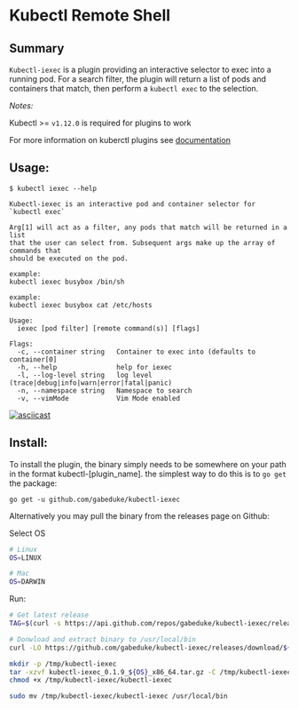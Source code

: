 # Kubectl Remote Shell

## Summary

`Kubectl-iexec` is a plugin providing an interactive selector to exec into a running pod. For a search filter, the plugin will return a list of pods and containers that match, then perform a `kubectl exec` to the selection.

_Notes:_

Kubectl >= `v1.12.0` is required for plugins to work

For more information on kuberctl plugins see [documentation](https://kubernetes.io/docs/tasks/extend-kubectl/kubectl-plugins/)


## Usage:

```
$ kubectl iexec --help

Kubectl-iexec is an interactive pod and container selector for `kubectl exec`

Arg[1] will act as a filter, any pods that match will be returned in a list
that the user can select from. Subsequent args make up the array of commands that
should be executed on the pod.

example:
kubectl iexec busybox /bin/sh

example:
kubectl iexec busybox cat /etc/hosts

Usage:
  iexec [pod filter] [remote command(s)] [flags]

Flags:
  -c, --container string   Container to exec into (defaults to container[0]
  -h, --help               help for iexec
  -l, --log-level string   log level (trace|debug|info|warn|error|fatal|panic)
  -n, --namespace string   Namespace to search
  -v, --vimMode            Vim Mode enabled
```


[![asciicast](https://asciinema.org/a/kW4u4sPSaFo77O7BaSwMM1Kuh.svg)](https://asciinema.org/a/kW4u4sPSaFo77O7BaSwMM1Kuh)


## Install:

To install the plugin, the binary simply needs to be somewhere on your path in the format kubectl-[plugin_name]. the simplest way to do this is to `go get` the package:

`go get -u github.com/gabeduke/kubectl-iexec`

Alternatively you may pull the binary from the releases page on Github:

Select OS
```bash
# Linux
OS=LINUX

# Mac
OS=DARWIN
```

Run:
```bash
# Get latest release
TAG=$(curl -s https://api.github.com/repos/gabeduke/kubectl-iexec/releases/latest | grep -oP '"tag_name": "\K(.*)(?=")')

# Donwload and extract binary to /usr/local/bin
curl -LO https://github.com/gabeduke/kubectl-iexec/releases/download/${TAG}/kubectl-iexec_${TAG}_${OS:-Linux}_x86_64.tar.gz

mkdir -p /tmp/kubectl-iexec
tar -xzvf kubectl-iexec_0.1.9_${OS}_x86_64.tar.gz -C /tmp/kubectl-iexec
chmod +x /tmp/kubectl-iexec/kubectl-iexec

sudo mv /tmp/kubectl-iexec/kubectl-iexec /usr/local/bin
```